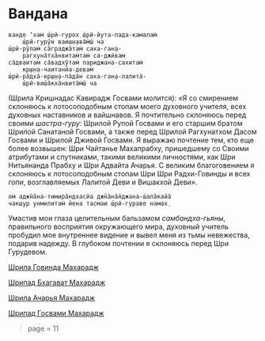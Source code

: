 # Вандана

    ванде ‘хам̇ ш́рӣ-гурох̣ ш́рӣ-йута-пада-камалам̇
        ш́рӣ-гурӯн ваиш̣н̣ава̄м̇ш́ ча
    ш́рӣ-рӯпам̇ са̄граджа̄там̇ саха-ган̣а-
        рагхуна̄тха̄нвитам̇там̇ са-джӣвам
    са̄дваитам̇ са̄вадхӯтам̇ париджана-сахитам̇
        кр̣ш̣н̣а-чаитанйа-девам̇
    ш́рӣ-ра̄дха̄-кр̣ш̣н̣а-па̄да̄н саха-ган̣а-лалита̄-
        ш́рӣ-виш́а̄кха̄нвита̄м̇ш́ ча

(Шрила Кришнадас Кавирадж Госвами молится): «Я со смирением склоняюсь к лотосоподобным стопам моего духовного учителя, всех духовных наставников и вайшнавов. Я почтительно склоняюсь перед своими *шастра-гуру*: Шрилой Рупой Госвами и его старшим братом Шрилой Санатаной Госвами, а также перед Шрилой Рагхунатхом Дасом Госвами и Шрилой Дживой Госвами. Я выражаю почтение тем, кто еще более возвышен: Шри Чайтанье Махапрабху, пришедшему со Своими атрибутами и спутниками, такими великими личностями, как Шри Нитьянанда Прабху и Шри Адвайта Ачарья. С великим благоговением я склоняюсь к лотосоподобным стопам Шри Шри Радхи-Говинды и всех *гопи*, возглавляемых Лалитой Деви и Вишакхой Деви».

    ом̇ аджн̃а̄на-тимира̄ндхасйа джн̃а̄на̄н̃джана-ш́ала̄кайа̄
    чакш̣ур унмилитам̇ йена тасмаи ш́рӣ-гураве намах̣

Умастив мои глаза целительным бальзамом *самбандха-гьяны*, правильного восприятия окружающего мира, духовный учитель пробудил мое внутреннее видение и вывел меня из тьмы невежества, подарив надежду. В глубоком почтении я склоняюсь перед Шри Гурудевом.


[Шрила Говинда Махарадж](https://soundcloud.com/huron/b177zib9xfvx)

[Шрипад Бхагават Махарадж](https://soundcloud.com/huron/skiaktdduil9)

[Шрила Ачарья Махарадж](https://soundcloud.com/bharatimaharaj/acharya-maharaj-vandana)

[Шрипад Госвами Махарадж](https://soundcloud.com/bharatimaharaj/goswami-maharaj-vandana)


> page = 11